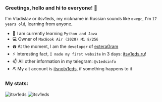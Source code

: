 ### Greetings, hello and hi to everyone! 👋
I'm Vladislav or itsv1eds, my nickname in Russian sounds like `виедс`, I'm `17 years old`, learning from anyone.

- 🌱 I am currently learning `Python and Java`
- 💻 Owner of `MacBook Air (2020) M1 8/256`
- ☎️ At the moment, I am the `developer` of [exteraGram](https://extera.codes)
- ⚡ Interesting fact, `I made my first website` in 3 days: [itsv1eds.ru](https://itsv1eds.ru)!
- 📫 All other information in my telegram: `@v1edsinfo`
- ⛏️ My alt account is [itsnotv1eds](https://github.com/itsnotv1eds), if something happens to it
### My stats:
![itsv1eds](https://github-readme-stats.vercel.app/api?username=itsv1eds&theme=graywhite&show_icons=true&layout=compact)
![itsv1eds](https://github-readme-stats.vercel.app/api/top-langs/?username=itsv1eds&theme=graywhite&layout=compact)
